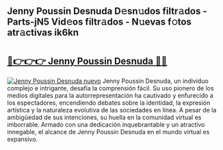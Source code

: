 ## Jenny Poussin Desnuda D𝚎sn𝚞dos filtr𝚊dos - Parts-jN5 Vid𝚎os filtr𝚊dos - N𝚞evas f𝚘tos atr𝚊ctivas ik6kn

# <h2><a href="http://mbcyti.tromn.icu/?c=Jenny+Poussin+Desnuda">🔗👉👉👉 Jenny Poussin Desnuda 🔗🔗</a></h2>

[![Jenny Poussin Desnuda nuevo](https://i.imgur.com/pEAQMta.gif)](http://mbcyti.tromn.icu/?c=Jenny+Poussin+Desnuda)
Jenny Poussin Desnuda, un individuo complejo e intrigante, desafía la comprensión fácil. Su uso pionero de los medios digitales para la autorrepresentación ha cautivado y enfurecido a los espectadores, encendiendo debates sobre la identidad, la expresión artística y la naturaleza evolutiva de las sociedades en línea. A pesar de la ambigüedad de sus intenciones, su huella en la comunidad virtual es imborrable. Armado con una dedicación inquebrantable y un atractivo innegable, el alcance de Jenny Poussin Desnuda en el mundo virtual es expansivo.
